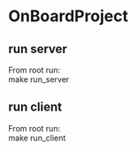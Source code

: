 # OnBoardProject

## run server
From root run: </br>
make run_server

## run client
From root run: </br>
make run_client